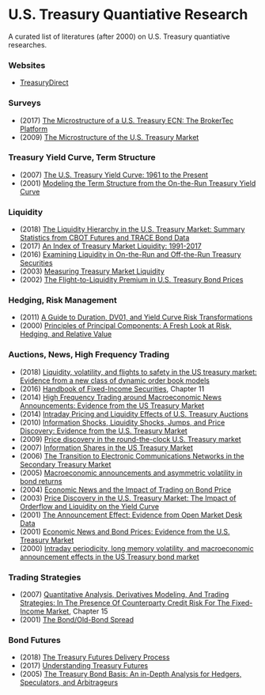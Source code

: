 # U.S. Treasury Quantiative Research

A curated list of literatures (after 2000) on U.S. Treasury quantiative researches.


### Websites
* [TreasuryDirect](https://www.treasurydirect.gov/)


### Surveys
* (2017) [The Microstructure of a U.S. Treasury ECN: The BrokerTec Platform](https://www.newyorkfed.org/medialibrary/media/research/staff_reports/sr381.pdf)
* (2009) [The Microstructure of the U.S. Treasury Market](https://papers.ssrn.com/sol3/papers.cfm?abstract_id=1070226)


### Treasury Yield Curve, Term Structure
* (2007) [The U.S. Treasury Yield Curve: 1961 to the Present](https://www.federalreserve.gov/pubs/feds/2006/200628/200628pap.pdf)
* (2001) [Modeling the Term Structure from the On-the-Run Treasury Yield Curve
](https://papers.ssrn.com/sol3/papers.cfm?abstract_id=291340)


### Liquidity
* (2018) [The Liquidity Hierarchy in the U.S. Treasury Market: Summary Statistics from CBOT Futures and TRACE Bond Data](https://www.cftc.gov/sites/default/files/2018-11/Liquidity%20Hierarchy%20in%20Tsy%20Mkt%20v4_ada.pdf)
* (2017) [An Index of Treasury Market Liquidity: 1991-2017](https://www.newyorkfed.org/medialibrary/media/research/staff_reports/sr827.pdf) 
* (2016) [Examining Liquidity in On-the-Run and Off-the-Run Treasury Securities](https://www.treasury.gov/connect/blog/Pages/Examining-Liquidity-in-On-the-Run-and-Off-the-Run-Treasury-Securities.aspx)
* (2003) [Measuring Treasury Market Liquidity](https://www.newyorkfed.org/medialibrary/media/research/epr/03v09n3/0309flempdf.pdf)
* (2002) [The Flight-to-Liquidity Premium in U.S. Treasury Bond Prices](https://www.nber.org/papers/w9312.pdf)


### Hedging, Risk Management
* (2011) [A Guide to Duration, DV01, and Yield Curve Risk Transformations](http://www.closemountain.com/papers/risktransform1.pdf)
* (2000) [Principles of Principal Components: A Fresh Look at Risk, Hedging, and Relative Value](http://quantlabs.net/academy/download/free_quant_instituitional_books_/[Salomon%20Smith%20Barney]%20Principles%20of%20Principal%20Components%20-%20A%20Fresh%20Look%20at%20Risk,%20Hedging%20and%20Relative%20Value.pdf)


### Auctions, News, High Frequency Trading
* (2018) [Liquidity, volatility, and flights to safety in the US treasury market: Evidence from a new class of dynamic order book models](https://www.econstor.eu/bitstream/10419/93594/1/733627927.pdf)
* (2016) [Handbook of Fixed-Income Securities](https://www.amazon.com/Fixed-Income-Securities-Handbooks-Engineering-Econometrics-ebook/dp/B01DEWCS3W/ref=sr_1_1?dchild=1&keywords=handbook+of+fixed+income+pietro&qid=1586713734&s=books&sr=1-1), Chapter 11
* (2014) [High Frequency Trading around Macroeconomic News Announcements: Evidence from the US Treasury Market](https://www.bankofcanada.ca/wp-content/uploads/2014/12/wp2014-56.pdf)
* (2014) [Intraday Pricing and Liquidity Effects of U.S. Treasury Auctions](http://apps.olin.wustl.edu/Conf/CFAR-FTG/Files/pdf/2017/110.pdf)
* (2010) [Information Shocks, Liquidity Shocks, Jumps, and Price Discovery: Evidence from the U.S. Treasury Market](https://www.cambridge.org/core/journals/journal-of-financial-and-quantitative-analysis/article/information-shocks-liquidity-shocks-jumps-and-price-discovery-evidence-from-the-us-treasury-market/59C0B3C06EBBA04BB16F737A0A2DB122)
* (2009) [Price discovery in the round-the-clock U.S. Treasury market](https://www.sciencedirect.com/science/article/abs/pii/S1042957309000035)
* (2007) [Information Shares in the US Treasury Market](https://pdfs.semanticscholar.org/4ce0/c5cd11f48361fc529c6a5c0758643eacb348.pdf)
* (2006) [The Transition to Electronic Communications Networks in the Secondary Treasury Market](https://files.stlouisfed.org/files/htdocs/publications/review/06/11/Mizrach.pdf)
* (2005) [Macroeconomic announcements and asymmetric volatility in bond returns](https://www.sciencedirect.com/science/article/abs/pii/S0378426606000112)
* (2004) [Economic News and the Impact of Trading on Bond Price](https://www.jstor.org/stable/3694734?seq=1)
* (2003) [Price Discovery in the U.S. Treasury Market: The Impact of Orderflow and Liquidity on the Yield Curve](https://www.nber.org/papers/w9529.pdf)
* (2001) [The Announcement Effect: Evidence from Open Market Desk Data](https://core.ac.uk/download/pdf/6792938.pdf)
* (2001) [Economic News and Bond Prices: Evidence from the U.S. Treasury Market](https://www.jstor.org/stable/2676223?seq=1)
* (2000) [Intraday periodicity, long memory volatility, and macroeconomic announcement effects in the US Treasury bond market](https://www.sciencedirect.com/science/article/abs/pii/S0927539800000025)


### Trading Strategies
* (2007) [Quantitative Analysis, Derivatives Modeling, And Trading Strategies: In The Presence Of Counterparty Credit Risk For The Fixed-Income Market](https://www.amazon.com/Quantitative-Analysis-Derivatives-Modeling-Strategies/dp/9813203226/ref=sr_1_1?dchild=1&keywords=quantiative+analysis+derivative+modeling+and+trading&qid=1586714088&s=books&sr=1-1-spell), Chapter 15
* (2001) [The Bond/Old-Bond Spread](https://www.sciencedirect.com/science/article/abs/pii/S0304405X02002076)


### Bond Futures
* (2018) [The Treasury Futures Delivery Process](https://www.cmegroup.com/trading/interest-rates/files/us-treasury-futures-delivery-process.pdf)
* (2017) [Understanding Treasury Futures](https://www.cmegroup.com/education/files/understanding-treasury-futures.pdf)
* (2005) [The Treasury Bond Basis: An in-Depth Analysis for Hedgers, Speculators, and Arbitrageurs](https://www.amazon.com/Treasury-Bond-Basis-Depth-Arbitrageurs/dp/0071456104/ref=sr_1_1?dchild=1&keywords=The+Treasury+Bond+Basis&qid=1586712562&s=books&sr=1-1)